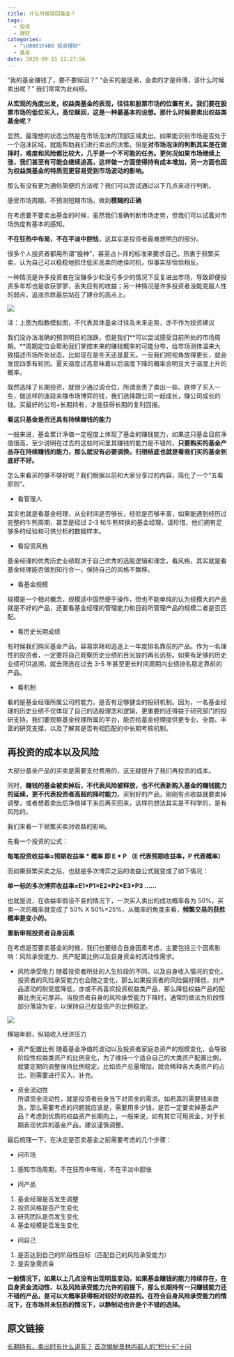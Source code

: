 ```yaml
---
title: 什么时候赎回基金？
tags:
  - 投资
  - 理财
categories:
  - "\U0001F4B0 投资理财"
  - 基金
date: 2020-09-15 12:27:56
---
```


“我的基金赚钱了，要不要赎回？” 
“会买的是徒弟，会卖的才是师傅，该什么时候卖出呢？”
我们常常为此纠结。

**从宏观的角度出发，权益类基金的表现，往往和股票市场的位置有关。我们要在股票市场的低位买入，高位赎回，这是一种最基本的设想。那什么时候要卖出权益类基金呢？**


显然，最理想的状态当然是在市场泡沫的顶部区域卖出。如果能识别市场是否处于一个泡沫区域，就能帮助我们进行卖出的决策。但是**对市场泡沫的判断其实是在做择时，难度和风险都比较大，几乎是一个不可能的任务。**更何况**如果市场继续上涨，我们甚至有可能会继续追高，这样做一方面使得持有成本增加，另一方面也因为权益类基金的特质而更容易受到市场波动的影响。**

那么有没有更为通俗简便的方法呢？我们可以尝试通过以下几点来进行判断。

  
感受市场周期，不预测短期市场，做到**模糊的正确**


在考虑要不要卖出基金的时候，虽然我们准确判断市场走势，但我们可以试着对市场热度有基本的感知。

**不在狂热中布局，不在平淡中胆怯**，这其实是投资者最难想明白的部分。


很多个人投资者都用所谓“股神”，甚至占卜师的标准来要求自己，热衷于频繁买卖，认为自己可以稳稳地抓住低买高卖的绝佳时机，但事实却恰恰相反。


一种情况是许多投资者在没赚多少和没亏多少的情况下反复进出市场，导致即便投资多年却也是收获寥寥，丢失应有的收益；另一种情况是许多投资者没能克服人性的弱点，追涨杀跌最后站在了建仓的高点上。

![](https://mmbiz.qpic.cn/mmbiz_jpg/1N2Ly5jkVsjj3ZwldZ1E4D6OBMZ4rbjzG7ZtyeUjicjEs6vWmgUt0SmiayWXoiaMiay4SeXewp0upFmJXNRf8qYLDA/640?wx_fmt=jpeg&tp=webp&wxfrom=5&wx_lazy=1&wx_co=1)

注：上图为指数模拟图，不代表具体基金过往及未来走势，亦不作为投资建议

我们没办法准确的预测明日的涨跌，但是我们**可以尝试感受目前所处的市场周期。**周期定位会帮助我们掌控未来的赚钱概率的可能分布，给市场测体温来大致描述市场所处状态，比如现在是冬天还是夏天。一旦我们把视角放得更长，就会发现四季有轮回。夏天温度过高意味着以后温度下降的概率会明显大于温度上升的概率。

既然选择了长期投资，就很少通过调仓位，所谓涨贵了卖出一些、跌停了买入一些，做这样的波段来赚市场博弈的钱，我们选择跟公司一起成长，赚公司成长的钱。买最好的公司+长期持有，才能获得长期的复利回报。

**看这只基金是否还具有持续赚钱的能力**

一般来说，基金累计净值一定程度上体现了基金的赚钱能力，如果这只基金目前净值很高，至少说明在过去的这些时间里其赚钱的能力是不错的，**只要购买的基金产品存在持续赚钱的能力，那么就没有必要调换。归根结底也就是看我们买的基金到底好不好。**

怎么来看买的够不够好呢？我们根据以前和大家分享过的内容，简化了一个“五看原则”。

- 看管理人

其实也就是看基金经理，从业时间是否够长，经验是否够丰富，如果能遇到经历过完整的牛熊周期，甚至是经过 2-3 轮牛熊转换的基金经理，请珍惜，他们拥有足够多的经验和可供分析的数据样本。

- 看投资风格

基金经理的优秀历史业绩取决于自己优秀的选股逻辑和理念，看风格，其实就是看基金经理能否做到知行合一，保持自己的风格不飘移。

- 看基金规模

规模是一个相对概念，规模适中固然便于操作，但也不能单纯的认为规模大的产品就是不好的产品，还要看基金经理的管理能力和目前所管理产品的规模二者是否匹配。

- 看历史长期成绩

有时候我们购买基金产品，容易崇拜和追逐上一年度排名靠前的产品。作为一名理性的投资者，一定要将自己观察历史业绩的目光放的再长远些。如果有足够的历史业绩可供追溯，就去筛选在过去 3-5 年甚至更长时间周期内业绩排名稳定靠前的产品。

- 看机制

看的是基金经理所属公司的能力，是否有足够健全的投研机制。因为，一名基金经理的历史业绩不仅体现了自己的选股理念和逻辑，更重要的还得益于研究部门的投研支持。我们要观察基金经理所属的平台，能否给基金经理提供更专业、全面、丰富的研究支撑，以及了解其是否有相匹配的中长期考核机制。

## 再投资的成本以及风险

大部分基金产品的买卖是需要支付费用的，这无疑提升了我们再投资的成本。


同时，**赚钱的基金被卖掉后，不代表风险被释放，也不代表新购入基金的赚钱能力的延续，更不代表投资者高超的择时能力**。买到好的产品，刚刚有点收益就要卖掉调整，或者想着卖出后净值掉下来后再买回来，这样的想法其实是不科学的，是有风险的。

我们来看一下频繁买卖对收益的影响。

  

先看一个投资的公式：

**每笔投资收益率=预期收益率 * 概率 即 E \* P （E 代表预期收益率，P 代表概率）**

  

而如果频繁买卖之后，也就是多次博弈之后的收益公式就变成了如下情况：

**单一标的多次博弈收益率=E1×P1×E2×P2×E3×P3 ……**

  

也就是说，在收益率假设不变的情况下，一次买入卖出的成功概率各为 50%，买卖一次的概率就变成了 50% X 50%=25%，从概率的角度来看，**频繁交易的获胜概率是变小的。**

  

**重新审视投资者自身因素**

在考虑是否要卖基金的时候，我们也要结合自身因素考虑，主要包括三个因素影响：风险承受能力、资产配置比例以及自身资金的流动性需求。

- 风险承受能力
随着投资者所处的人生阶段的不同，以及自身收入情况的变化，投资者的风险承受能力也会随之变化，那么如果投资者的风险偏好降低，对产品波动的耐受度降低，亦或不再喜欢投资权益类产品，那么降低权益产品的配置比例无可厚非。当投资者自身的风险承受能力下降时，通常的做法为阶段性部分落袋为安，以保持自己权益资产的比例稳定。

  

![](https://mmbiz.qpic.cn/mmbiz_jpg/1N2Ly5jkVsjj3ZwldZ1E4D6OBMZ4rbjzP84cfwWF8xicauqHG3SMOVLwvXQicVWzzZAnMpgeTuOiaAHfdiczsbFneg/640?wx_fmt=jpeg&tp=webp&wxfrom=5&wx_lazy=1&wx_co=1)

横轴年龄，纵轴收入经济压力

- 资产配置比例 
随着基金净值的波动以及投资者家庭总资产的规模变化，会导致阶段性权益类资产的比例变化，为了维持一个适合自己的大类资产配置比例，就要定期的调整保持比例稳定。比如资产总量增加，就会稀释各大类资产的占比，则需要进行买入、补充。  

- 资金流动性  
所谓资金流动性，就是投资者自身当下对资金的需求。如若真的需要钱来救急，那么需要考虑的问题就应该是，需要用多少钱，是否一定要卖掉基金产品？考虑到优质的权益资产长期向上，一般来说，如有其它可用资金，对于长期表现优异的基金产品，建议谨慎调整。

最后梳理一下，在决定是否卖基金之前需要考虑的几个步骤：

- 问市场

1. 感知市场周期，不在狂热中布局，不在平淡中胆怯

- 问产品

1. 基金经理是否发生调整
2. 投资风格是否产生变化
3. 研究团队是否发生变化
4. 基金规模是否发生变化

- 问自己

1. 是否达到自己的阶段性目标（匹配自己的风险承受能力）
2. 是否急需资金

**一般情况下，如果以上几点没有出现明显变动，如果基金赚钱的能力持续存在，在自身资金流动性、以及风险承受能力允许的前提下，那么长期持有一只赚钱能力还不错的产品，是可以大概率获得相对较好的收益的。在符合自身风险承受能力的情况下，在市场并未狂热的情况下，以静制动也许是个不错的选择。**

## 原文链接

[长期持有，卖出时有什么讲究？](https://mp.weixin.qq.com/s/DAX0KtphnhkjWy_jcCv9Pw)
[首次揭秘景林内部人的“积分卡”十问](https://mp.weixin.qq.com/s/hOfGtpwmAi5i6saNTgptfw)